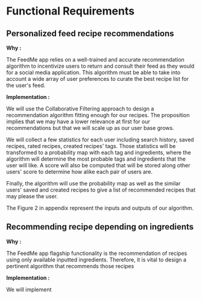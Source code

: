 # Functional Requirements

## Personalized feed recipe recommendations

**Why :**

The FeedMe app relies on a well-trained and accurate recommendation algorithm to incentivize users to return and consult their feed as they would for a social media application. This algorithm must be able to take into account a wide array of user preferences to curate the best recipe list for the user's feed.

**Implementation :**

We will use the Collaborative Filtering approach to design a recommendation algorithm fitting enough for our recipes. The proposition implies that we may have a lower relevance at first for our recommendations but that we will scale up as our user base grows.

We will collect a few statistics for each user including search history, saved recipes, rated recipes, created recipes' tags. Those statistics will be transformed to a probability map with each tag and ingredients, where the algorithm will determine the most probable tags and ingredients that the user will like. A score will also be computed that will be stored along other users' score to determine how alike each pair of users are. 

Finally, the algorithm will use the probability map as well as the similar users' saved and created recipes to give a list of recommended recipes that may please the user.

The Figure 2 in appendix represent the inputs and outputs of our algorithm.

## Recommending recipe depending on ingredients

**Why :**

The FeedMe app flagship functionality is the recommendation of recipes using only available inputted ingredients. Therefore, it is vital to design a pertinent algorithm that recommends those recipes

**Implementation :**

We will implement 